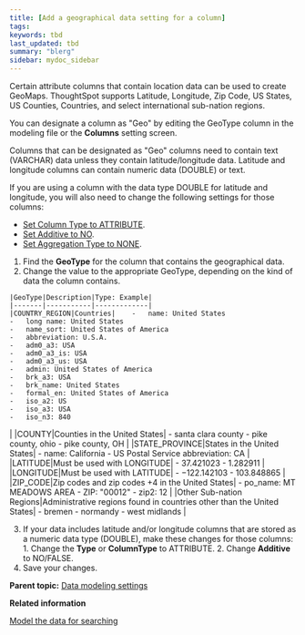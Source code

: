 ```yaml
---
title: [Add a geographical data setting for a column]
tags: 
keywords: tbd
last_updated: tbd
summary: "blerg"
sidebar: mydoc_sidebar
---
```

Certain attribute columns that contain location data can be used to create GeoMaps. ThoughtSpot supports Latitude, Longitude, Zip Code, US States, US Counties, Countries, and select international sub-nation regions.

You can designate a column as "Geo" by editing the GeoType column in the modeling file or the **Columns** setting screen.

Columns that can be designated as "Geo" columns need to contain text (VARCHAR) data unless they contain latitude/longitude data. Latitude and longitude columns can contain numeric data (DOUBLE) or text.

If you are using a column with the data type DOUBLE for latitude and longitude, you will also need to change the following settings for those columns:

-   [Set Column Type to ATTRIBUTE](change_column_type.html#).
-   [Set Additive to NO](change_column_additive.html#).
-   [Set Aggregation Type to NONE](change_aggreg_type.html#).

1.   Find the **GeoType** for the column that contains the geographical data.
2.   Change the value to the appropriate GeoType, depending on the kind of data the column contains.

    |GeoType|Description|Type: Example|
    |-------|-----------|-------------|
    |COUNTRY_REGION|Countries|    -   name: United States
    -   long name: United States
    -   name_sort: United States of America
    -   abbreviation: U.S.A.
    -   adm0_a3: USA
    -   adm0_a3_is: USA
    -   adm0_a3_us: USA
    -   admin: United States of America
    -   brk_a3: USA
    -   brk_name: United States
    -   formal_en: United States of America
    -   iso_a2: US
    -   iso_a3: USA
    -   iso_n3: 840
|
    |COUNTY|Counties in the United States|     -   santa clara county
    -   pike county, ohio
    -   pike county, OH
 |
    |STATE_PROVINCE|States in the United States|    -   name: California
    -   US Postal Service abbreviation: CA
|
    |LATITUDE|Must be used with LONGITUDE|    -   37.421023
    -   1.282911
|
    |LONGITUDE|Must be used with LATITUDE|    -   −122.142103
    -   103.848865
|
    |ZIP_CODE|Zip codes and zip codes +4 in the United States|    -   po_name: MT MEADOWS AREA
    -   ZIP: "00012"
    -   zip2: 12
|
    |Other Sub-nation Regions|Administrative regions found in countries other than the United States|     -   bremen
    -   normandy
    -   west midlands
 |

3.   If your data includes latitude and/or longitude columns that are stored as a numeric data type (DOUBLE), make these changes for those columns:
    1.   Change the **Type** or **ColumnType** to ATTRIBUTE.
    2.   Change **Additive** to NO/FALSE.
4.   Save your changes.

**Parent topic:** [Data modeling settings](../../admin/data_modeling/data_modeling_settings.html)

**Related information**  


[Model the data for searching](semantic_modeling.html#)
